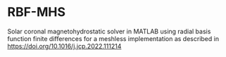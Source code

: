 # RBF-MHS
Solar coronal magnetohydrostatic solver in MATLAB using radial basis function finite differences for a meshless implementation as described in https://doi.org/10.1016/j.jcp.2022.111214
